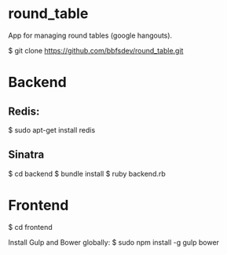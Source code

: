 round_table
===========

App for managing round tables (google hangouts).

$ git clone https://github.com/bbfsdev/round_table.git

# Backend

## Redis:
$ sudo apt-get install redis

## Sinatra
$ cd backend
$ bundle install
$ ruby backend.rb


# Frontend
$ cd frontend

Install Gulp and Bower globally:
$ sudo npm install -g gulp bower
